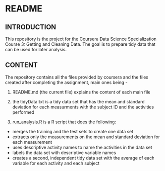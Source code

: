README
================

INTRODUCTION
------------

This repository is the project for the Coursera Data Science Specialization Course 3: Getting and Cleaning Data. The goal is to prepare tidy data that can be used for later analysis.

CONTENT
-------

The repository contains all the files provided by coursera and the files created after completing the assignment, main ones being - 

1.  README.md (the current file) explains the content of each main file

2.  the tidyData.txt is a tidy data set that has the mean and standard deviation for each measurments with the subject ID and the activities performed

3.  run\_analysis.R is a R script that does the following:

-   merges the training and the test sets to create one data set
-   extracts only the measurements on the mean and standard deviation for each measurement
-   uses descriptive activity names to name the activities in the data set
-   labels the data set with descriptive variable names
-   creates a second, independent tidy data set with the average of each variable for each activity and each subject
